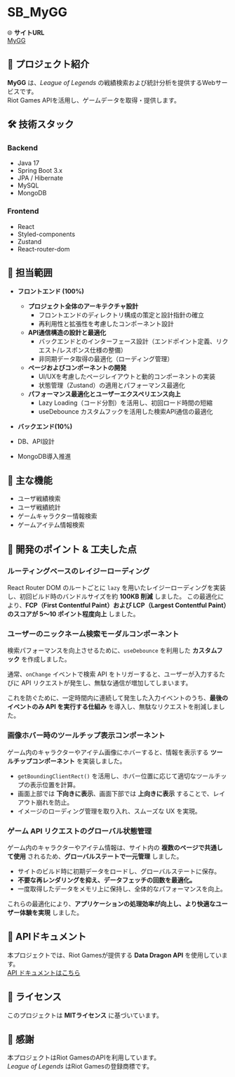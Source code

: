 # SB_MyGG

🌐 **サイトURL**  
[MyGG](https://mygg.lol)

## 📌 プロジェクト紹介
**MyGG** は、*League of Legends* の戦績検索および統計分析を提供するWebサービスです。  
Riot Games APIを活用し、ゲームデータを取得・提供します。

## 🛠 技術スタック
### **Backend**
- Java 17
- Spring Boot 3.x
- JPA / Hibernate
- MySQL
- MongoDB

### **Frontend**
- React
- Styled-components
- Zustand
- React-router-dom

## 👥 担当範囲
- **フロントエンド (100%)**  
  - **プロジェクト全体のアーキテクチャ設計**  
    - フロントエンドのディレクトリ構成の策定と設計指針の確立  
    - 再利用性と拡張性を考慮したコンポーネント設計  
  - **API通信構造の設計と最適化**  
    - バックエンドとのインターフェース設計（エンドポイント定義、リクエスト/レスポンス仕様の整備）  
    - 非同期データ取得の最適化（ローディング管理）  
  - **ページおよびコンポーネントの開発**  
    - UI/UXを考慮したページレイアウトと動的コンポーネントの実装  
    - 状態管理（Zustand）の適用とパフォーマンス最適化  
  - **パフォーマンス最適化とユーザーエクスペリエンス向上**  
    - Lazy Loading（コード分割）を活用し、初回ロード時間の短縮  
    - useDebounce カスタムフックを活用した検索API通信の最適化

-  **バックエンド(10%)**
  - DB、API設計
  - MongoDB導入推進

## 🎯 主な機能
- ユーザ戦績検索
- ユーザ戦績統計
- ゲームキャラクター情報検索
- ゲームアイテム情報検索


## 🚀 開発のポイント & 工夫した点

### ルーティングベースのレイジーローディング
React Router DOM のルートごとに `lazy` を用いたレイジーローディングを実装し、初回ビルド時のバンドルサイズを約 **100KB 削減** しました。
この最適化により、**FCP（First Contentful Paint）および LCP（Largest Contentful Paint）のスコアが 5〜10 ポイント程度向上** しました。

### ユーザーのニックネーム検索モーダルコンポーネント
検索パフォーマンスを向上させるために、`useDebounce` を利用した **カスタムフック** を作成しました。

通常、`onChange` イベントで検索 API をトリガーすると、ユーザーが入力するたびに API リクエストが発生し、無駄な通信が増加してしまいます。

これを防ぐために、一定時間内に連続して発生した入力イベントのうち、**最後のイベントのみ API を実行する仕組み** を導入し、無駄なリクエストを削減しました。

### 画像ホバー時のツールチップ表示コンポーネント
ゲーム内のキャラクターやアイテム画像にホバーすると、情報を表示する **ツールチップコンポーネント** を実装しました。

- `getBoundingClientRect()` を活用し、ホバー位置に応じて適切なツールチップの表示位置を計算。
- 画面上部では **下向きに表示**、画面下部では **上向きに表示** することで、レイアウト崩れを防止。
- イメージのローディング管理を取り入れ、スムーズな UX を実現。

### ゲーム API リクエストのグローバル状態管理
ゲーム内のキャラクターやアイテム情報は、サイト内の **複数のページで共通して使用** されるため、**グローバルステートで一元管理** しました。

- サイトのビルド時に初期データをロードし、グローバルステートに保存。
- **不要な再レンダリングを抑え、データフェッチの回数を最適化。**
- 一度取得したデータをメモリ上に保持し、全体的なパフォーマンスを向上。

これらの最適化により、**アプリケーションの処理効率が向上し、より快適なユーザー体験を実現** しました。


## 📝 APIドキュメント
本プロジェクトでは、Riot Gamesが提供する **Data Dragon API** を使用しています。  
[API ドキュメントはこちら](https://developer.riotgames.com/docs/lol)

## 📜 ライセンス
このプロジェクトは **MITライセンス** に基づいています。

## 🤝 感謝
本プロジェクトはRiot GamesのAPIを利用しています。  
*League of Legends* はRiot Gamesの登録商標です。
